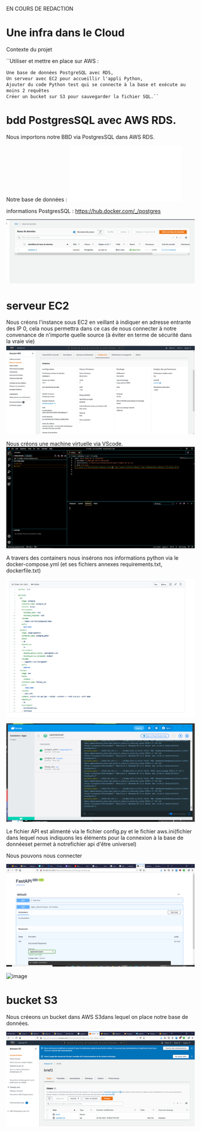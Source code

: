 EN COURS DE REDACTION

# Une infra dans le Cloud

Contexte du projet

``Utiliser et mettre en place sur AWS :

    Une base de données PostgreSQL avec RDS,
    Un serveur avec EC2 pour accueillir l'appli Python,
    Ajouter du code Python test qui se connecte à la base et exécute au moins 2 requêtes 
    Créer un bucket sur S3 pour sauvegarder la fichier SQL.``


# bdd PostgresSQL avec AWS RDS.

Nous importons notre BBD via PostgresSQL dans AWS RDS.

Notre base de données : ![source](Clubdata.sql) 

informations PostgresSQL : https://hub.docker.com/_/postgres

![image](RDS.PNG)



# serveur EC2


Nous créons l'instance sous EC2 en veillant à indiquer en adresse entrante des IP 0, cela nous permettra dans ce cas de nous connecter à notre convenance de n'importe quelle source (à éviter en terme de sécurité dans la vraie vie)
![image](Capture.PNG)

Nous créons une machine virtuelle via VScode.
![image](machinevirtuelle.png)


A travers des containers nous insérons nos informations python via le docker-compose.yml (et ses fichiers annexes requirements.txt, dockerfile.txt)

![image](dockercompose.png)


![image](CAPTUREDOCKER.PNG)

Le fichier API est alimenté via le fichier config.py et le fichier aws.ini(fichier dans lequel nous indiquons les éléments pour la connexion à la base de donnéeset permet à notrefichier api d'être universel)


Nous pouvons nous connecter 

![image](APIgetfacilities.png)

![image](fastapicapture.png)



# bucket S3
Nous créeons un bucket dans AWS S3dans lequel on place notre base de données.

![image](S3STOCKAGEBDD.PNG)

